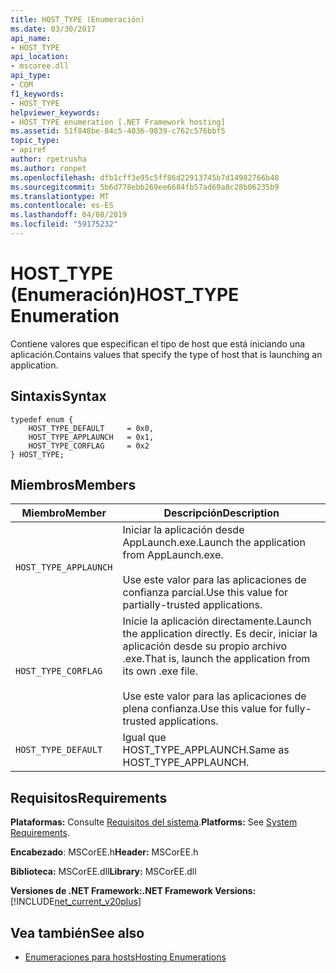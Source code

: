 ```yaml
---
title: HOST_TYPE (Enumeración)
ms.date: 03/30/2017
api_name:
- HOST_TYPE
api_location:
- mscoree.dll
api_type:
- COM
f1_keywords:
- HOST_TYPE
helpviewer_keywords:
- HOST_TYPE enumeration [.NET Framework hosting]
ms.assetid: 51f848be-84c5-4036-9839-c762c576bbf5
topic_type:
- apiref
author: rpetrusha
ms.author: ronpet
ms.openlocfilehash: dfb1cff3e95c5ff86d22913745b7d14982766b48
ms.sourcegitcommit: 5b6d778ebb269ee6684fb57ad69a8c28b06235b9
ms.translationtype: MT
ms.contentlocale: es-ES
ms.lasthandoff: 04/08/2019
ms.locfileid: "59175232"
---
```

# <a name="hosttype-enumeration"></a><span data-ttu-id="9f08b-102">HOST_TYPE (Enumeración)</span><span class="sxs-lookup"><span data-stu-id="9f08b-102">HOST_TYPE Enumeration</span></span>
<span data-ttu-id="9f08b-103">Contiene valores que especifican el tipo de host que está iniciando una aplicación.</span><span class="sxs-lookup"><span data-stu-id="9f08b-103">Contains values that specify the type of host that is launching an application.</span></span>  
  
## <a name="syntax"></a><span data-ttu-id="9f08b-104">Sintaxis</span><span class="sxs-lookup"><span data-stu-id="9f08b-104">Syntax</span></span>  
  
```  
typedef enum {  
    HOST_TYPE_DEFAULT     = 0x0,  
    HOST_TYPE_APPLAUNCH   = 0x1,  
    HOST_TYPE_CORFLAG     = 0x2  
} HOST_TYPE;  
```  
  
## <a name="members"></a><span data-ttu-id="9f08b-105">Miembros</span><span class="sxs-lookup"><span data-stu-id="9f08b-105">Members</span></span>  
  
|<span data-ttu-id="9f08b-106">Miembro</span><span class="sxs-lookup"><span data-stu-id="9f08b-106">Member</span></span>|<span data-ttu-id="9f08b-107">Descripción</span><span class="sxs-lookup"><span data-stu-id="9f08b-107">Description</span></span>|  
|------------|-----------------|  
|`HOST_TYPE_APPLAUNCH`|<span data-ttu-id="9f08b-108">Iniciar la aplicación desde AppLaunch.exe.</span><span class="sxs-lookup"><span data-stu-id="9f08b-108">Launch the application from AppLaunch.exe.</span></span><br /><br /> <span data-ttu-id="9f08b-109">Use este valor para las aplicaciones de confianza parcial.</span><span class="sxs-lookup"><span data-stu-id="9f08b-109">Use this value for partially-trusted applications.</span></span>|  
|`HOST_TYPE_CORFLAG`|<span data-ttu-id="9f08b-110">Inicie la aplicación directamente.</span><span class="sxs-lookup"><span data-stu-id="9f08b-110">Launch the application directly.</span></span> <span data-ttu-id="9f08b-111">Es decir, iniciar la aplicación desde su propio archivo .exe.</span><span class="sxs-lookup"><span data-stu-id="9f08b-111">That is, launch the application from its own .exe file.</span></span><br /><br /> <span data-ttu-id="9f08b-112">Use este valor para las aplicaciones de plena confianza.</span><span class="sxs-lookup"><span data-stu-id="9f08b-112">Use this value for fully-trusted applications.</span></span>|  
|`HOST_TYPE_DEFAULT`|<span data-ttu-id="9f08b-113">Igual que HOST_TYPE_APPLAUNCH.</span><span class="sxs-lookup"><span data-stu-id="9f08b-113">Same as HOST_TYPE_APPLAUNCH.</span></span>|  
  
## <a name="requirements"></a><span data-ttu-id="9f08b-114">Requisitos</span><span class="sxs-lookup"><span data-stu-id="9f08b-114">Requirements</span></span>  
 <span data-ttu-id="9f08b-115">**Plataformas:** Consulte [Requisitos del sistema](../../../../docs/framework/get-started/system-requirements.md).</span><span class="sxs-lookup"><span data-stu-id="9f08b-115">**Platforms:** See [System Requirements](../../../../docs/framework/get-started/system-requirements.md).</span></span>  
  
 <span data-ttu-id="9f08b-116">**Encabezado**: MSCorEE.h</span><span class="sxs-lookup"><span data-stu-id="9f08b-116">**Header:** MSCorEE.h</span></span>  
  
 <span data-ttu-id="9f08b-117">**Biblioteca:** MSCorEE.dll</span><span class="sxs-lookup"><span data-stu-id="9f08b-117">**Library:** MSCorEE.dll</span></span>  
  
 **<span data-ttu-id="9f08b-118">Versiones de .NET Framework:</span><span class="sxs-lookup"><span data-stu-id="9f08b-118">.NET Framework Versions:</span></span>** [!INCLUDE[net_current_v20plus](../../../../includes/net-current-v20plus-md.md)]  
  
## <a name="see-also"></a><span data-ttu-id="9f08b-119">Vea también</span><span class="sxs-lookup"><span data-stu-id="9f08b-119">See also</span></span>

- [<span data-ttu-id="9f08b-120">Enumeraciones para hosts</span><span class="sxs-lookup"><span data-stu-id="9f08b-120">Hosting Enumerations</span></span>](../../../../docs/framework/unmanaged-api/hosting/hosting-enumerations.md)
